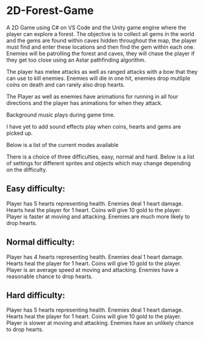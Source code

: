 # 2D-Forest-Game
A 2D Game using C# on VS Code and the Unity game engine where the player can explore a forest. The objective is to collect all gems in the world and the gems are found within caves hidden throughout the map, the player must find and enter these locations and then find the gem within each one. Enemies will be patrolling the forest and caves, they will chase the player if they get too close using an Astar pathfinding algorithm.

The player has melee attacks as well as ranged attacks with a bow that they can use to kill enemies. Enemies will die in one hit, enemies drop mutliple coins on death and can rarely also drop hearts.

The Player as well as enemies have animations for running in all four directions and the player has animations for when they attack. 

Background music plays during game time.

I have yet to add sound effects play when coins, hearts and gems are picked up.

Below is a list of the current modes available

There is a choice of three difficulties, easy, normal and hard. Below is a list of settings for different sprites and objects which may change depending on the difficulty.

## Easy difficulty:
Player has 5 hearts representing health.
Enemies deal 1 heart damage.
Hearts heal the player for 1 heart.
Coins will give 10 gold to the player.
Player is faster at moving and attacking.
Enemies are much more likely to drop hearts.

## Normal difficulty:
Player has 4 hearts representing health.
Enemies deal 1 heart damage.
Hearts heal the player for 1 heart.
Coins will give 10 gold to the player.
Player is an average speed at moving and attacking.
Enemies have a reasonable chance to drop hearts.

## Hard difficulty:
Player has 5 hearts representing health.
Enemies deal 1 heart damage.
Hearts heal the player for 1 heart.
Coins will give 10 gold to the player.
Player is slower at moving and attacking.
Enemies have an unlikely chance to drop hearts.
